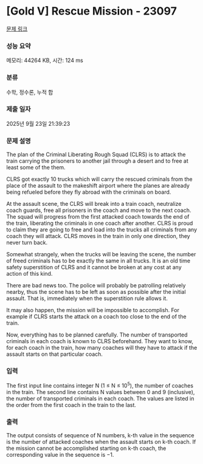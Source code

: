 # [Gold V] Rescue Mission - 23097 

[문제 링크](https://www.acmicpc.net/problem/23097) 

### 성능 요약

메모리: 44264 KB, 시간: 124 ms

### 분류

수학, 정수론, 누적 합

### 제출 일자

2025년 9월 23일 21:39:23

### 문제 설명

<p>The plan of the Criminal Liberating Rough Squad (CLRS) is to attack the train carrying the prisoners to another jail through a desert and to free at least some of the them.</p>

<p>CLRS got exactly 10 trucks which will carry the rescued criminals from the place of the assault to the makeshift airport where the planes are already being refueled before they fly abroad with the criminals on board.</p>

<p>At the assault scene, the CLRS will break into a train coach, neutralize coach guards, free all prisoners in the coach and move to the next coach. The squad will progress from the first attacked coach towards the end of the train, liberating the criminals in one coach after another. CLRS is proud to claim they are going to free and load into the trucks all criminals from any coach they will attack. CLRS moves in the train in only one direction, they never turn back.</p>

<p>Somewhat strangely, when the trucks will be leaving the scene, the number of freed criminals has to be exactly the same in all trucks. It is an old time safety superstition of CLRS and it cannot be broken at any cost at any action of this kind.</p>

<p>There are bad news too. The police will probably be patrolling relatively nearby, thus the scene has to be left as soon as possible after the initial assault. That is, immediately when the superstition rule allows it.</p>

<p>It may also happen, the mission will be impossible to accomplish. For example if CLRS starts the attack on a coach too close to the end of the train.</p>

<p>Now, everything has to be planned carefully. The number of transported criminals in each coach is known to CLRS beforehand. They want to know, for each coach in the train, how many coaches will they have to attack if the assault starts on that particular coach.</p>

### 입력 

 <p>The first input line contains integer N (1 ≤ N ≤ 10<sup>5</sup>), the number of coaches in the train. The second line contains N values between 0 and 9 (inclusive), the number of transported criminals in each coach. The values are listed in the order from the first coach in the train to the last.</p>

### 출력 

 <p>The output consists of sequence of N numbers, k-th value in the sequence is the number of attacked coaches when the assault starts on k-th coach. If the mission cannot be accomplished starting on k-th coach, the corresponding value in the sequence is −1.</p>


